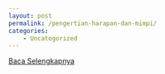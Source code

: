```yaml
---
layout: post
permalink: /pengertian-harapan-dan-mimpi/
categories:
    - Uncategorized
---
```


[Baca Selengkapnya](/07)